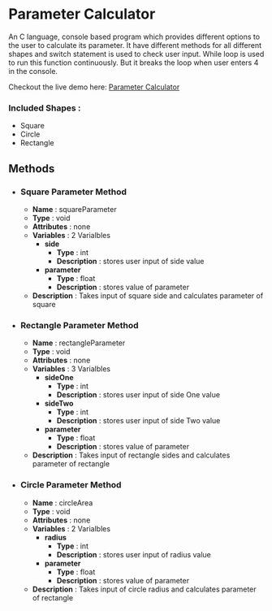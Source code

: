 # Parameter Calculator

An C language, console based program which provides different options to the user to calculate its parameter. It have different methods for all different shapes and switch statement is used to check user input. While loop is used to run this function continuously. But it breaks the loop when user enters 4 in the console.

Checkout the live demo here: [Parameter Calculator](https://repl.it/@harshPPatel/Parameter-Calculator)

### Included Shapes : 
- Square
- Circle
- Rectangle

## Methods
- ### Square Parameter Method
	- **Name** : squareParameter
	- **Type** : void
	- **Attributes** : none
	- **Variables** : 2 Varialbles
		- **side**
			- **Type** : int
			- **Description** : stores user input of side value	
		- **parameter**
			- **Type** : float
			- **Description** : stores value of parameter
	- **Description** : Takes input of square side and calculates parameter of square

- ### Rectangle Parameter Method
	- **Name** : rectangleParameter
	- **Type** : void
	- **Attributes** : none
	- **Variables** : 3 Varialbles
		- **sideOne**
			- **Type** : int
			- **Description** : stores user input of side One value	
		- **sideTwo**
			- **Type** : int
			- **Description** : stores user input of side Two value	
		- **parameter**
			- **Type** : float
			- **Description** : stores value of parameter
	- **Description** : Takes input of rectangle sides and calculates parameter of rectangle

- ### Circle Parameter Method
	- **Name** : circleArea
	- **Type** : void
	- **Attributes** : none
	- **Variables** : 2 Varialbles
		- **radius**
			- **Type** : int
			- **Description** : stores user input of radius value	
		- **parameter**
			- **Type** : float
			- **Description** : stores value of parameter
	- **Description** : Takes input of circle radius and calculates parameter of rectangle
